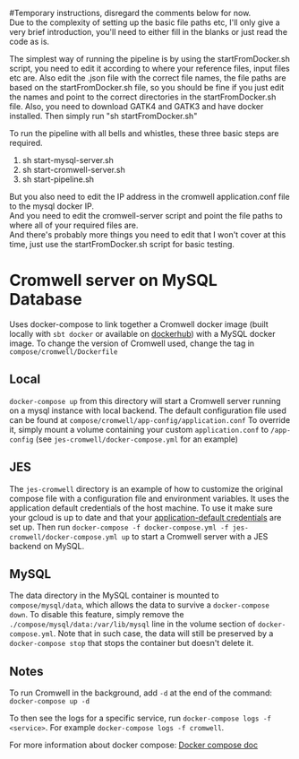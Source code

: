 #Temporary instructions, disregard the comments below for now.  
Due to the complexity of setting up the basic file paths etc, I'll only give a very brief introduction, you'll need to either fill in the blanks or just read the code as is.  

The simplest way of running the pipeline is by using the startFromDocker.sh script, you need to edit it according to where your reference files, input files etc are. Also edit the .json file with the correct file names, the file paths are based on the startFromDocker.sh file, so you should be fine if you just edit the names and point to the correct directories in the startFromDocker.sh file. Also, you need to download GATK4 and GATK3 and have docker installed. Then simply run "sh startFromDocker.sh"  

To run the pipeline with all bells and whistles, these three basic steps are required.  
1. sh start-mysql-server.sh  
2. sh start-cromwell-server.sh  
3. sh start-pipeline.sh  

But you also need to edit the IP address in the cromwell application.conf file to the mysql docker IP.  
And you need to edit the cromwell-server script and point the file paths to where all of your required files are.  
And there's probably more things you need to edit that I won't cover at this time, just use the startFromDocker.sh script for basic testing.

# Cromwell server on MySQL Database

Uses docker-compose to link together a Cromwell docker image (built locally with `sbt docker` or available on [dockerhub](https://hub.docker.com/r/broadinstitute/cromwell/)) with a MySQL docker image.
To change the version of Cromwell used, change the tag in `compose/cromwell/Dockerfile`

## Local

`docker-compose up` from this directory will start a Cromwell server running on a mysql instance with local backend.
The default configuration file used can be found at `compose/cromwell/app-config/application.conf`
To override it, simply mount a volume containing your custom `application.conf` to `/app-config` (see `jes-cromwell/docker-compose.yml` for an example)

## JES

The `jes-cromwell` directory is an example of how to customize the original compose file with a configuration file and environment variables.
It uses the application default credentials of the host machine. To use it make sure your gcloud is up to date and that your [application-default credentials](https://developers.google.com/identity/protocols/application-default-credentials) are set up.
Then run `docker-compose -f docker-compose.yml -f jes-cromwell/docker-compose.yml up` to start a Cromwell server with a JES backend on MySQL.

## MySQL

The data directory in the MySQL container is mounted to `compose/mysql/data`, which allows the data to survive a `docker-compose down`.
To disable this feature, simply remove the `./compose/mysql/data:/var/lib/mysql` line in the volume section of `docker-compose.yml`.
Note that in such case, the data will still be preserved by a `docker-compose stop` that stops the container but doesn't delete it.

## Notes

To run Cromwell in the background, add `-d` at the end of the command:
`docker-compose up -d`

To then see the logs for a specific service, run `docker-compose logs -f <service>`. 
For example `docker-compose logs -f cromwell`.

For more information about docker compose: [Docker compose doc](https://docs.docker.com/compose/)

